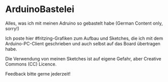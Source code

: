 # ArduinoBastelei
Alles, was ich mit meinen Adruino so gebastelt habe (German Content only, sorry!)

Ich poste hier #fritzing-Grafiken zum Aufbau und Sketches, die ich mit dem
Arduino-PC-Client geschrieben und auch selbst auf das Board übertragen habe.

Die Verwendung von meinen Sketches ist auf eigene Gefahr, aber Creative Commons (CC) Licence.

Feedback bitte gerne jederzeit!
